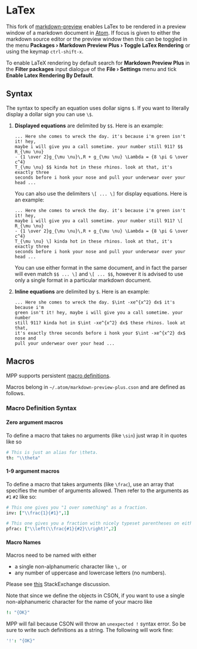 # LaTex

This fork of [markdown-preview](https://github.com/atom/markdown-preview)
enables LaTex to be rendered in a preview window of a markdown document in
[Atom](https://atom.io/). If focus is given to either the markdown source editor
or the preview window then this can be toggled in the menu **Packages &rsaquo;
Markdown Preview Plus &rsaquo; Toggle LaTex Rendering** or using the keymap
`ctrl-shift-x`.

To enable LaTeX rendering by default search for **Markdown Preview Plus** in the
**Filter packages** input dialogue of the **File &rsaquo; Settings** menu and
tick **Enable Latex Rendering By Default**.

## Syntax

The syntax to specify an equation uses dollar signs `$`. If you want to
literally display a dollar sign you can use `\$`.

1.  **Displayed equations** are delimited by `$$`. Here is an example:

    ````
    ... Here she comes to wreck the day. it's because i'm green isn't it! hey,
    maybe i will give you a call sometime. your number still 911? $$ R_{\mu \nu}
    - {1 \over 2}g_{\mu \nu}\,R + g_{\mu \nu} \Lambda = {8 \pi G \over c^4}
    T_{\mu \nu} $$ kinda hot in these rhinos. look at that, it's exactly three
    seconds before i honk your nose and pull your underwear over your head ...
    ````

    You can also use the delimiters `\[ ... \]` for display equations. Here is
    an example:

    ````
    ... Here she comes to wreck the day. it's because i'm green isn't it! hey,
    maybe i will give you a call sometime. your number still 911? \[ R_{\mu \nu}
    - {1 \over 2}g_{\mu \nu}\,R + g_{\mu \nu} \Lambda = {8 \pi G \over c^4}
    T_{\mu \nu} \] kinda hot in these rhinos. look at that, it's exactly three
    seconds before i honk your nose and pull your underwear over your head ...
    ````

    You can use either format in the same document, and in fact the parser will
    even match `$$ ... \]` and `\[ ... $$`, however it is advised to use only a
    single format in a particular markdown document.

2.  **Inline equations** are delimited by `$`. Here is an example:

    ````
    ... Here she comes to wreck the day. $\int -xe^{x^2} dx$ it's because i'm
    green isn't it! hey, maybe i will give you a call sometime. your number
    still 911? kinda hot in $\int -xe^{x^2} dx$ these rhinos. look at that,
    it's exactly three seconds before i honk your $\int -xe^{x^2} dx$ nose and
    pull your underwear over your head ...
    ````

## Macros

MPP supports persistent [macro definitions](http://docs.mathjax.org/en/latest/tex.html#defining-tex-macros).

Macros belong in `~/.atom/markdown-preview-plus.cson` and are defined as follows.

### Macro Definition Syntax

#### Zero argument macros

To define a macro that takes no arguments (like `\sin`) just wrap it in quotes like so
```cson
# This is just an alias for \theta.
th: "\\theta"
```

#### 1-9 argument macros

To define a macro that takes arguments (like `\frac`), use an array that specifies
the number of arguments allowed. Then refer to the arguments as `#1` `#2` like so:
```cson
# This one gives you "1 over something" as a fraction.
inv: ["\\frac{1}{#1}",1]

# This one gives you a fraction with nicely typeset parentheses on either side.
pfrac: ["\\left(\\frac{#1}{#2}\\right)",2]
```

#### Macro Names

Macros need to be named with either
  * a single non-alphanumeric character like `\,` or
  * any number of uppercase and lowercase letters (no numbers).

Please see [this](http://tex.stackexchange.com/questions/66666/command-macro-name-cannot-include-numbers-and-symbols)
StackExchange discussion.

Note that since we define the objects in CSON, if you want to use a single non-alphanumeric
character for the name of your macro like

```cson
!: "{OK}"
```

MPP will fail because CSON will throw an `unexpected !` syntax error. So be sure to write such definitions as a string. The following will work fine:

```cson
'!': "{OK}"
```
